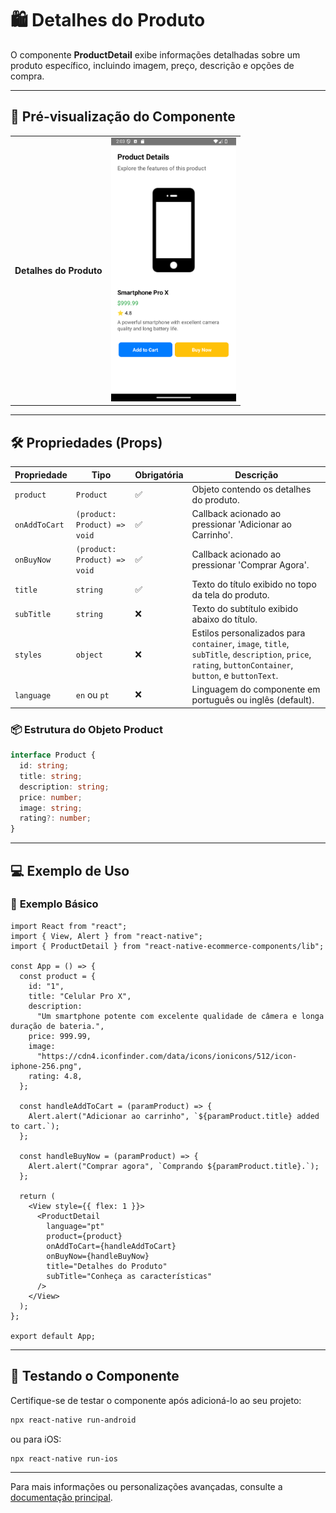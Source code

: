 # 🛍️ **Detalhes do Produto**

O componente **ProductDetail** exibe informações detalhadas sobre um produto específico, incluindo imagem, preço, descrição e opções de compra.

---

## 📸 **Pré-visualização do Componente**

<table>
  <tr>
    <td><strong>Detalhes do Produto</strong></td>
    <td><img src="../../Images/ProductDetail.png" alt="ProductDetail" width="200"/></td>
  </tr>
</table>

---

## 🛠️ **Propriedades (Props)**

| Propriedade   | Tipo                         | Obrigatória | Descrição                                                                                                                                             |
| ------------- | ---------------------------- | ----------- | ----------------------------------------------------------------------------------------------------------------------------------------------------- |
| `product`     | `Product`                    | ✅          | Objeto contendo os detalhes do produto.                                                                                                               |
| `onAddToCart` | `(product: Product) => void` | ✅          | Callback acionado ao pressionar 'Adicionar ao Carrinho'.                                                                                              |
| `onBuyNow`    | `(product: Product) => void` | ✅          | Callback acionado ao pressionar 'Comprar Agora'.                                                                                                      |
| `title`       | `string`                     | ✅          | Texto do título exibido no topo da tela do produto.                                                                                                   |
| `subTitle`    | `string`                     | ❌          | Texto do subtítulo exibido abaixo do título.                                                                                                          |
| `styles`      | `object`                     | ❌          | Estilos personalizados para `container`, `image`, `title`, `subTitle`, `description`, `price`, `rating`, `buttonContainer`, `button`, e `buttonText`. |
| `language`         | `en` ou `pt`                 | ❌          | Linguagem do componente em português ou inglês (default). |

### 📦 **Estrutura do Objeto Product**

```ts
interface Product {
  id: string;
  title: string;
  description: string;
  price: number;
  image: string;
  rating?: number;
}
```

---

## 💻 **Exemplo de Uso**

### 📝 **Exemplo Básico**

```tsx
import React from "react";
import { View, Alert } from "react-native";
import { ProductDetail } from "react-native-ecommerce-components/lib";

const App = () => {
  const product = {
    id: "1",
    title: "Celular Pro X",
    description:
      "Um smartphone potente com excelente qualidade de câmera e longa duração de bateria.",
    price: 999.99,
    image:
      "https://cdn4.iconfinder.com/data/icons/ionicons/512/icon-iphone-256.png",
    rating: 4.8,
  };

  const handleAddToCart = (paramProduct) => {
    Alert.alert("Adicionar ao carrinho", `${paramProduct.title} added to cart.`);
  };

  const handleBuyNow = (paramProduct) => {
    Alert.alert("Comprar agora", `Comprando ${paramProduct.title}.`);
  };

  return (
    <View style={{ flex: 1 }}>
      <ProductDetail
        language="pt"
        product={product}
        onAddToCart={handleAddToCart}
        onBuyNow={handleBuyNow}
        title="Detalhes do Produto"
        subTitle="Conheça as características"
      />
    </View>
  );
};

export default App;
```

---

## 🧪 **Testando o Componente**

Certifique-se de testar o componente após adicioná-lo ao seu projeto:

```sh
npx react-native run-android
```

ou para iOS:

```sh
npx react-native run-ios
```

---

Para mais informações ou personalizações avançadas, consulte a [documentação principal](../../README.md).
